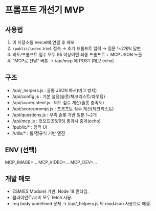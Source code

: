 # 프롬프트 개선기 MVP

## 사용법
1) 이 저장소를 Vercel에 연결 후 배포
2) `/public/index.html` 접속 → 초기 프롬프트 입력 → 질문 1~2개씩 답변
3) 의도/프롬프트 점수 모두 95 이상이면 최종 프롬프트 + MCP JSON 노출
4) "MCP로 전달" 버튼 → /api/mcp 에 POST (데모 echo)

## 구조
- /api/_helpers.js       : 공통 JSON 파서(버그 방지)
- /api/config.js         : 기본 설정(슬롯/체크리스트/라우팅)
- /api/score/intent.js   : 의도 점수 계산(슬롯 충족도)
- /api/score/prompt.js   : 프롬프트 점수 계산(체크리스트)
- /api/questions.js      : 부족 슬롯 기반 질문 1~2개
- /api/mcp.js            : 컷오프(95/95) 통과시 중계(echo)
- /public/*              : 정적 UI
- /utils/*               : 룰/정규식 기반 엔진

## ENV (선택)
MCP_IMAGE=...
MCP_VIDEO=...
MCP_DEV=...

## 개발 메모
- ESM(ES Module) 기반. Node 18 런타임.
- 클라이언트/서버 모두 fetch 사용.
- req.body undefined 문제 → /api/_helpers.js 의 readJson 사용으로 해결.


